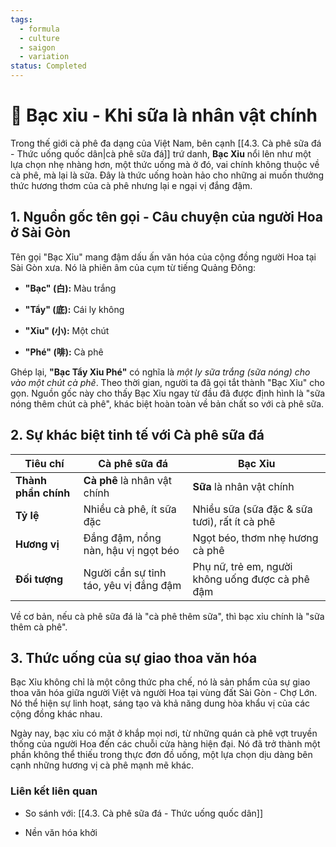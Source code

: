 ```yaml
---
tags:
  - formula
  - culture
  - saigon
  - variation
status: Completed
---
```

# 🥛 Bạc xỉu - Khi sữa là nhân vật chính

Trong thế giới cà phê đa dạng của Việt Nam, bên cạnh [[4.3. Cà phê sữa đá - Thức uống quốc dân|cà phê sữa đá]] trứ danh, **Bạc Xỉu** nổi lên như một lựa chọn nhẹ nhàng hơn, một thức uống mà ở đó, vai chính không thuộc về cà phê, mà lại là sữa. Đây là thức uống hoàn hảo cho những ai muốn thưởng thức hương thơm của cà phê nhưng lại e ngại vị đắng đậm.

## 1. Nguồn gốc tên gọi - Câu chuyện của người Hoa ở Sài Gòn

Tên gọi "Bạc Xỉu" mang đậm dấu ấn văn hóa của cộng đồng người Hoa tại Sài Gòn xưa. Nó là phiên âm của cụm từ tiếng Quảng Đông:

- **"Bạc" (白):** Màu trắng
    
- **"Tẩy" (底):** Cái ly không
    
- **"Xỉu" (小):** Một chút
    
- **"Phé" (啡):** Cà phê
    

Ghép lại, **"Bạc Tẩy Xỉu Phé"** có nghĩa là _một ly sữa trắng (sữa nóng) cho vào một chút cà phê_. Theo thời gian, người ta đã gọi tắt thành "Bạc Xỉu" cho gọn. Nguồn gốc này cho thấy Bạc Xỉu ngay từ đầu đã được định hình là "sữa nóng thêm chút cà phê", khác biệt hoàn toàn về bản chất so với cà phê sữa.

## 2. Sự khác biệt tinh tế với Cà phê sữa đá

|Tiêu chí|Cà phê sữa đá|Bạc Xỉu|
|---|---|---|
|**Thành phần chính**|**Cà phê** là nhân vật chính|**Sữa** là nhân vật chính|
|**Tỷ lệ**|Nhiều cà phê, ít sữa đặc|Nhiều sữa (sữa đặc & sữa tươi), rất ít cà phê|
|**Hương vị**|Đắng đậm, nồng nàn, hậu vị ngọt béo|Ngọt béo, thơm nhẹ hương cà phê|
|**Đối tượng**|Người cần sự tỉnh táo, yêu vị đắng đậm|Phụ nữ, trẻ em, người không uống được cà phê đậm|

Về cơ bản, nếu cà phê sữa đá là "cà phê thêm sữa", thì bạc xỉu chính là "sữa thêm cà phê".

## 3. Thức uống của sự giao thoa văn hóa

Bạc Xỉu không chỉ là một công thức pha chế, nó là sản phẩm của sự giao thoa văn hóa giữa người Việt và người Hoa tại vùng đất Sài Gòn - Chợ Lớn. Nó thể hiện sự linh hoạt, sáng tạo và khả năng dung hòa khẩu vị của các cộng đồng khác nhau.

Ngày nay, bạc xỉu có mặt ở khắp mọi nơi, từ những quán cà phê vợt truyền thống của người Hoa đến các chuỗi cửa hàng hiện đại. Nó đã trở thành một phần không thể thiếu trong thực đơn đồ uống, một lựa chọn dịu dàng bên cạnh những hương vị cà phê mạnh mẽ khác.

### Liên kết liên quan

- So sánh với: [[4.3. Cà phê sữa đá - Thức uống quốc dân]]
    
- Nền văn hóa khởi